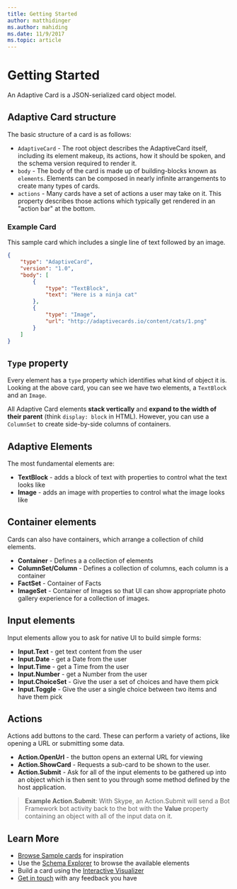 ```yaml
---
title: Getting Started
author: matthidinger
ms.author: mahiding
ms.date: 11/9/2017
ms.topic: article
---
```


# Getting Started 

An Adaptive Card is a JSON-serialized card object model.

## Adaptive Card structure

The basic structure of a card is as follows:

* `AdaptiveCard` - The root object describes the AdaptiveCard itself, including its element makeup, its actions, how it should be spoken, and the schema version required to render it.
* `body` - The body of the card is made up of building-blocks known as `elements`. Elements can be composed in nearly infinite arrangements to create many types of cards. 
* `actions` - Many cards have a set of actions a user may take on it. This property describes those actions which typically get rendered in an "action bar" at the bottom.

### Example Card

This sample card which includes a single line of text followed by an image.

```json
{
    "type": "AdaptiveCard",
    "version": "1.0",
    "body": [
        {
            "type": "TextBlock",
            "text": "Here is a ninja cat"
        },
        {
            "type": "Image",
            "url": "http://adaptivecards.io/content/cats/1.png"
        }
    ]
}
```

## `Type` property

Every element has a `type` property which identifies what kind of object it is. Looking at the above card, you can see we have two elements, a `TextBlock` and an `Image`.

All Adaptive Card elements **stack vertically** and **expand to the width of their parent** (think `display: block` in HTML). However, you can use a `ColumnSet` to create side-by-side columns of containers.

## Adaptive Elements

The most fundamental elements are:

* **TextBlock** - adds a block of text with properties to control what the text looks like
* **Image** - adds an image with properties to control what the image looks like

## Container elements

Cards can also have containers, which arrange a collection of child elements.

* **Container** - Defines a a collection of elements
* **ColumnSet/Column** - Defines a collection of columns, each column is a container
* **FactSet** - Container of Facts
* **ImageSet** - Container of Images so that UI can show appropriate photo gallery experience for a collection of images.

## Input elements

Input elements allow you to ask for native UI to build simple forms:

* **Input.Text** - get text content from the user
* **Input.Date** - get a Date from the user
* **Input.Time** - get a Time from the user
* **Input.Number** - get a Number from the user
* **Input.ChoiceSet** - Give the user a set of choices and have them pick
* **Input.Toggle** - Give the user a single choice between two items and have them pick

## Actions

Actions add buttons to the card. These can perform a variety of actions, like opening a URL or submitting some data.

* **Action.OpenUrl** - the button opens an external URL for viewing
* **Action.ShowCard** - Requests a sub-card to be shown to the user.
* **Action.Submit** - Ask for all of the input elements to be gathered up into an object which is then sent to you through some method defined by the host application.

> **Example Action.Submit**: With Skype, an Action.Submit will send a Bot Framework bot activity back to the bot with the **Value** property containing an object with all of the input data on it.

## Learn More

* [Browse Sample cards](http://adaptivecards.io/samples/) for inspiration
* Use the [Schema Explorer](http://adaptivecards.io/explorer) to browse the available elements
* Build a card using the [Interactive Visualizer](http://adaptivecards.io/visualizer/)
* [Get in touch](http://adaptivecards.io/connect) with any feedback you have
